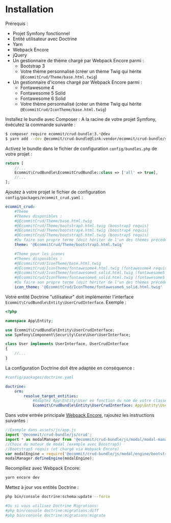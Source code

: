 # Installation

Prérequis :
* Projet Symfony fonctionnel
* Entité utilisateur avec Doctrine
* Yarn
* Webpack Encore
* jQuery
* Un gestionnaire de thème chargé par Webpack Encore parmi :
    * Bootstrap 3
    * Votre thème personnalisé (créer un thème Twig qui hérite `@EcommitCrud/Theme/base.html.twig`)
* Un gestionnaire d'icones chargé par Webpack Encore parmi :
    * Fontawesome 4
    * Fontawesome 5 Solid
    * Fontawesome 6 Solid
    * Votre thème personnalisé (créer un thème Twig qui hérite `@EcommitCrud/IconTheme/base.html.twig`)

Installez le bundle avec Composer : A la racine de votre projet Symfony, éxécutez la commande suivante :

```bash
$ composer require ecommit/crud-bundle:3.*@dev
$ yarn add --dev @ecommit/crud-bundle@link:vendor/ecommit/crud-bundle/src/Resources/assets
```

Activez le bundle dans le fichier de configuration `config/bundles.php` de votre projet :

```php
return [
    //...
    Ecommit\CrudBundle\EcommitCrudBundle::class => ['all' => true],
    //...
];
```

Ajoutez à votre projet le fichier de configuration `config/packages/ecommit_crud.yaml` :

```yaml
ecommit_crud:
    #Theme
    #Themes disponibles :
    #@EcommitCrud/Theme/base.html.twig
    #@EcommitCrud/Theme/bootstrap3.html.twig (boostrap3 requis)
    #@EcommitCrud/Theme/bootstrap4.html.twig (boostrap4 requis)
    #@EcommitCrud/Theme/bootstrap5.html.twig (boostrap5 requis)
    #Ou faire son propre terme (doit hériter de l'un des thèmes précédents)
    theme: '@EcommitCrud/Theme/bootstrap5.html.twig'

    #Theme pour les icones
    #Themes disponibles :
    #@EcommitCrud/IconTheme/base.html.twig
    #@EcommitCrud/IconTheme/fontawesome4.html.twig (fontawesome4 requis)
    #@EcommitCrud/IconTheme/fontawesome5_solid.html.twig (fontawesome5 Solid requis)
    #@EcommitCrud/IconTheme/fontawesome6_solid.html.twig (fontawesome5 Solid requis)
    #Ou faire son propre terme (doit hériter de l'un des thèmes précédents)
    icon_theme: '@EcommitCrud/IconTheme/fontawesome6_solid.html.twig'
```

Votre entité Doctrine "utilisateur" doit implémenter l'interface `Ecommit\CrudBundle\Entity\UserCrudInterface`. Exemple :

```php
<?php

namespace App\Entity;

use Ecommit\CrudBundle\Entity\UserCrudInterface;
use Symfony\Component\Security\Core\User\UserInterface;

class User implements UserInterface, UserCrudInterface
{
    //...
}
```

La configuration Doctrine doit être adaptée en conséquence :

```yaml
#config/packages/doctrine.yaml

doctrine:
    orm:
        resolve_target_entities:
            #Adaptez App\Entity\User en fonction du nom de votre classe utilisateur
            Ecommit\CrudBundle\Entity\UserCrudInterface: App\Entity\User
```

Dans votre entrée principale [Webpack Encore](https://symfony.com/doc/current/frontend.html), rajoutez les instructions suivantes :

```js
//Exemple dans assets/js/app.js
import '@ecommit/crud-bundle/js/crud';
import * as modalManager from '@ecommit/crud-bundle/js/modal/modal-manager';
//Choix du moteur de modal (exemple avec Boostrap5)
//Bootstrap5 requis (et chargé via Webpack Encore)
var modalEngine = require('@ecommit/crud-bundle/js/modal/engine/bootstrap5');
modalManager.defineEngine(modalEngine);
```

Recompiliez avec Webpack Encore:

```bash
yarn encore dev
```

Mettez à jour vos entités Doctrine :

```bash
php bin/console doctrine:schema:update --force

#Ou si vous utilisez Doctrine Migrations:
#php bin/console doctrine:migrations:diff
#php bin/console doctrine:migrations:migrate
```
